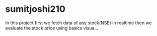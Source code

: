 # sumitjoshi210
In this project first we fetch data of any stock(NSE) in realtime then we evaluate the stock price using basics visua…
